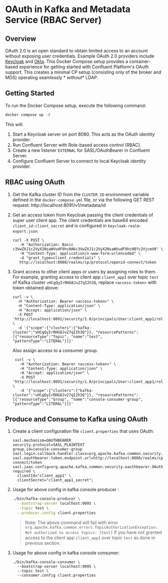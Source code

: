 # OAuth in Kafka and Metadata Service (RBAC Server)

## Overview

OAuth 2.0 is an open standard to obtain limited access to an account without
exposing user credentials. Example OAuth 2.0 providers include [Keycloak](https://www.keycloak.org/) and [Okta](https://www.okta.com/).
This Docker Compose setup provides a container-based experience for getting started with Confluent
Platform's OAuth support.
This creates a minimal CP setup (consisting only of the broker and MDS) operating seamlessly *
*without** LDAP.

## Getting Started

To run the Docker Compose setup, execute the following command:

```bash
docker compose up -d
```

This will:

1. Start a Keycloak server on port 8080. This acts as the OAuth identity provider.
2. Run Confluent Server with Role-based access control (RBAC).
3. Create a new listener `EXTERNAL` for SASL/OAuthBearer in Confluent Server.
4. Configure Confluent Server to connect to local Keycloak identity provider.

## RBAC using OAuth

1. Get the Kafka cluster ID from the `CLUSTER_ID` environment variable defined in the `docker-compose.yml` file, or via the following GET REST request: http://localhost:8091/v1/metadata/id

2. Get an access token from Keycloak passing the client credentials of super user client app. The client credentials are base64 encoded `client_id:client_secret` and is configured in `keycloak-realm-export.json`.

    ```shell
    curl -X POST \
       -H "Authorization: Basic c3VwZXJ1c2VyX2NsaWVudF9hcHA6c3VwZXJ1c2VyX2NsaWVudF9hcHBfc2VjcmV0" \
       -H "Content-Type: application/x-www-form-urlencoded" \
       -d "grant_type=client_credentials" \
       http://localhost:8080/realms/cp/protocol/openid-connect/token
    ```

3. Grant access to other client apps or users by assigning roles to them.
   For example, granting access to client app `client_app1` over topic `test` of Kafka cluster `vHCgQyIrRHG8Jv27qI2h3Q`, replace `<access-token>` with token obtained above:

    ```shell
    curl -v \
      -H "Authorization: Bearer <access-token>" \
      -H "Content-Type: application/json" \
      -H "Accept: application/json" \
      -X POST 'http://localhost:8091/security/1.0/principals/User:client_app1/roles/ResourceOwner/bindings' \
      -d '{"scope":{"clusters":{"kafka-cluster":"vHCgQyIrRHG8Jv27qI2h3Q"}}, "resourcePatterns":[{"resourceType":"Topic", "name":"test", "patternType":"LITERAL"}]}'
    ```

   Also assign access to a consumer group.
   ```shell
    curl -v \
      -H "Authorization: Bearer <access-token>" \
      -H "Content-Type: application/json" \
      -H "Accept: application/json" \
      -X POST 'http://localhost:8091/security/1.0/principals/User:client_app1/roles/ResourceOwner/bindings' \
      -d '{"scope":{"clusters":{"kafka-cluster":"vHCgQyIrRHG8Jv27qI2h3Q"}}, "resourcePatterns":[{"resourceType":"Group", "name":"console-consumer-group", "patternType":"LITERAL"}]}'
    ```

## Produce and Consume to Kafka using OAuth

1. Create a client configuration file `client.properties` that uses OAuth:

    ```properties
    sasl.mechanism=OAUTHBEARER
    security.protocol=SASL_PLAINTEXT
    group.id=console-consumer-group
    sasl.login.callback.handler.class=org.apache.kafka.common.security.oauthbearer.secured.OAuthBearerLoginCallbackHandler
    sasl.oauthbearer.token.endpoint.url=http://localhost:8080/realms/cp/protocol/openid-connect/token
    sasl.jaas.config=org.apache.kafka.common.security.oauthbearer.OAuthBearerLoginModule required \
      clientId="client_app1" \
      clientSecret="client_app1_secret";
    ```

2. Usage for above config in kafka console producer :
   ```bash
   ./bin/kafka-console-producer \
     --bootstrap-server localhost:9095 \
     --topic test \
     --producer.config client.properties
   ```
   > Note: The above command will fail with error ```org.apache.kafka.common.errors.TopicAuthorizationException: Not authorized to access topics: [test]``` if you have not granted access to the client app `client_app1` over topic `test` as done in previous section.

3. Usage for above config in kafka console consumer:
   ```shell
   ./bin/kafka-console-consumer \
     --bootstrap-server localhost:9095 \
     --topic test \
     --consumer.config client.properties
   ```

